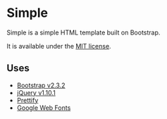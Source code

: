 Simple
======

Simple is a simple HTML template built on Bootstrap.

It is available under the [MIT license](LICENSE).

Uses
----

- [Bootstrap v2.3.2](http://twitter.github.io/bootstrap/)
- [jQuery v1.10.1](http://jquery.com/)
- [Prettify](http://code.google.com/p/google-code-prettify/)
- [Google Web Fonts](http://www.google.com/fonts/)
